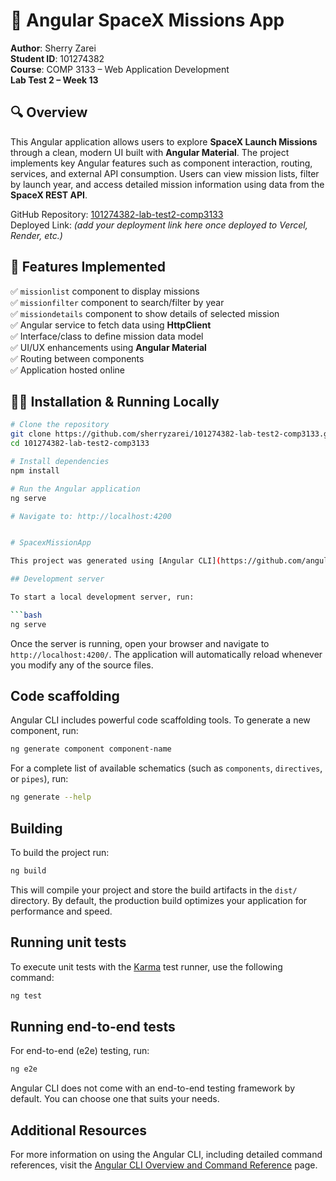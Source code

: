 # 🚀 Angular SpaceX Missions App

**Author**: Sherry Zarei  
**Student ID**: 101274382  
**Course**: COMP 3133 – Web Application Development  
**Lab Test 2 – Week 13**  

## 🔍 Overview

This Angular application allows users to explore **SpaceX Launch Missions** through a clean, modern UI built with **Angular Material**. The project implements key Angular features such as component interaction, routing, services, and external API consumption. Users can view mission lists, filter by launch year, and access detailed mission information using data from the **SpaceX REST API**.

GitHub Repository: [101274382-lab-test2-comp3133](https://github.com/sherryzarei/101274382-lab-test2-comp3133)  
Deployed Link: *(add your deployment link here once deployed to Vercel, Render, etc.)*

## 📁 Features Implemented

✅ `missionlist` component to display missions  
✅ `missionfilter` component to search/filter by year  
✅ `missiondetails` component to show details of selected mission  
✅ Angular service to fetch data using **HttpClient**  
✅ Interface/class to define mission data model  
✅ UI/UX enhancements using **Angular Material**  
✅ Routing between components  
✅ Application hosted online  

## 🧑‍💻 Installation & Running Locally

```bash
# Clone the repository
git clone https://github.com/sherryzarei/101274382-lab-test2-comp3133.git
cd 101274382-lab-test2-comp3133

# Install dependencies
npm install

# Run the Angular application
ng serve

# Navigate to: http://localhost:4200


# SpacexMissionApp

This project was generated using [Angular CLI](https://github.com/angular/angular-cli) version 19.2.5.

## Development server

To start a local development server, run:

```bash
ng serve
```

Once the server is running, open your browser and navigate to `http://localhost:4200/`. The application will automatically reload whenever you modify any of the source files.

## Code scaffolding

Angular CLI includes powerful code scaffolding tools. To generate a new component, run:

```bash
ng generate component component-name
```

For a complete list of available schematics (such as `components`, `directives`, or `pipes`), run:

```bash
ng generate --help
```

## Building

To build the project run:

```bash
ng build
```

This will compile your project and store the build artifacts in the `dist/` directory. By default, the production build optimizes your application for performance and speed.

## Running unit tests

To execute unit tests with the [Karma](https://karma-runner.github.io) test runner, use the following command:

```bash
ng test
```

## Running end-to-end tests

For end-to-end (e2e) testing, run:

```bash
ng e2e
```

Angular CLI does not come with an end-to-end testing framework by default. You can choose one that suits your needs.

## Additional Resources

For more information on using the Angular CLI, including detailed command references, visit the [Angular CLI Overview and Command Reference](https://angular.dev/tools/cli) page.
